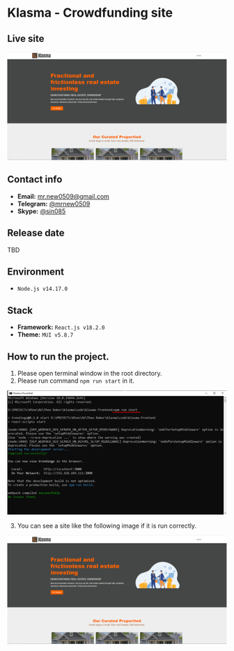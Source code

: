 # Klasma - Crowdfunding site

## Live site
[![Live site](readme_images/guide-site.png)](https://cool-phoenix-a297ef.netlify.app/)

## Contact info
- **Email:** mr.new0509@gmail.com
- **Telegram:** [@mrnew0509](https://t.me/mrnew0509)
- **Skype:** [@sin085](https://join.skype.com/invite/xat3AgpiRVOI)

## Release date
TBD

## Environment
- `Node.js v14.17.0`

## Stack
- **Framework:** `React.js v18.2.0`
- **Theme:** `MUI v5.8.7`

## How to run the project.
1. Please open terminal window in the root directory.
2. Please run command `npm run start` in it.

![guide-terminal](readme_images/guide-terminal.png)

3. You can see a site like the following image if it is run correctly.

![guide-site](readme_images/guide-site.png)